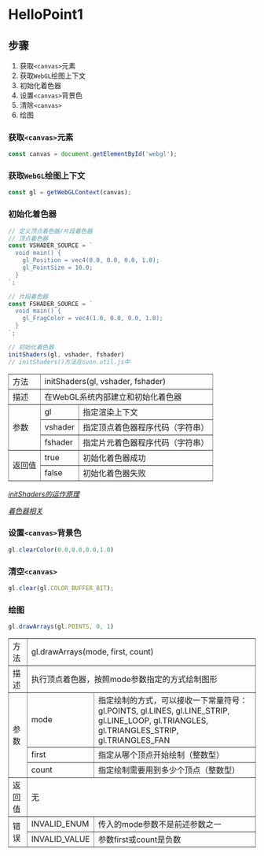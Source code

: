 # HelloPoint1
## 步骤
1. 获取`<canvas>`元素
2. 获取`WebGL`绘图上下文
3. 初始化着色器
4. 设置`<canvas>`背景色
5. 清除`<canvas>`
6. 绘图

### 获取`<canvas>`元素
```javascript
const canvas = document.getElementById('webgl');
```

### 获取`WebGL`绘图上下文
``` javascript
const gl = getWebGLContext(canvas);
``` 


### 初始化着色器

```javascript
// 定义顶点着色器/片段着色器
// 顶点着色器
const VSHADER_SOURCE = `
  void main() {
    gl_Position = vec4(0.0, 0.0, 0.0, 1.0);
    gl_PointSize = 10.0;
  }
`;

// 片段着色器
const FSHADER_SOURCE = `
  void main() {
    gl_FragColor = vec4(1.0, 0.0, 0.0, 1.0);
  }
`;

// 初始化着色器
initShaders(gl, vshader, fshader)
// initShaders()方法在cuon.util.js中
```

<table border="1" frame="void">

<tr>
<td>方法</td>
<td colspan="2">initShaders(gl, vshader, fshader)</td>
</tr>

<tr>
<td>描述</td>
<td colspan="2">在WebGL系统内部建立和初始化着色器</td>
</tr>


<tr>
<td rowspan="3">参数</td>
<td>gl</td>
<td>指定渲染上下文</td>
</tr>

<tr>
<td>vshader</td>
<td>指定顶点着色器程序代码（字符串）</td>
</tr>

<tr>
<td>fshader</td>
<td>指定片元着色器程序代码（字符串）</td>
</tr>


<tr>
<td rowspan="2">返回值</td>
<td>true</td>
<td>初始化着色器成功</td>
</tr>

<tr>
<td>false</td>
<td>初始化着色器失败</td>
</tr>


</table>


[*initShaders的运作原理*](./initShader.md)

[*着色器相关*](./shader.md)

### 设置`<canvas>`背景色

```javascript
gl.clearColor(0.0,0.0,0.0,1.0)
```

### 清空`<canvas>`

```javascript
gl.clear(gl.COLOR_BUFFER_BIT);
```

### 绘图

```javascript
gl.drawArrays(gl.POINTS, 0, 1)
```

<table border="1" frame="void">

<tr>
<td>方法</td>
<td colspan="2">gl.drawArrays(mode, first, count)</td>
</tr>

<tr>
<td>描述</td>
<td colspan="2">执行顶点着色器，按照mode参数指定的方式绘制图形</td>
</tr>


<tr>
<td rowspan="3">参数</td>
<td>mode</td>
<td>指定绘制的方式，可以接收一下常量符号：gl.POINTS, gl.LINES, gl.LINE_STRIP, gl.LINE_LOOP, gl.TRIANGLES, gl.TRIANGLES_STRIP, gl.TRIANGLES_FAN</td>
</tr>

<tr>
<td>first</td>
<td>指定从哪个顶点开始绘制（整数型）</td>
</tr>

<tr>
<td>count</td>
<td>指定绘制需要用到多少个顶点（整数型）</td>
</tr>


<tr>
<td >返回值</td>
<td colspan="2">无</td>

</tr>

<tr>
<td rowspan="2">错误</td>
<td>INVALID_ENUM</td>
<td>传入的mode参数不是前述参数之一</td>
</tr>

<tr>
<td>INVALID_VALUE</td>
<td>参数first或count是负数</td>
</td>


</table>

